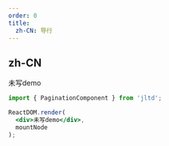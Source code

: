 ```yaml
---
order: 0
title:
  zh-CN: 导行
---
```


## zh-CN


未写demo


````jsx
import { PaginationComponent } from 'jltd';

ReactDOM.render(
  <div>未写demo</div>,
  mountNode
);
````

